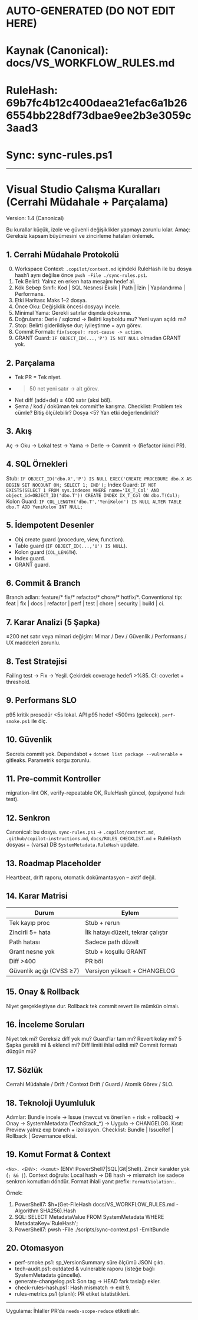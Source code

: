 # AUTO-GENERATED (DO NOT EDIT HERE)
# Kaynak (Canonical): docs/VS_WORKFLOW_RULES.md
# RuleHash: 69b7fc4b12c400daea21efac6a1b266554bb228df73dbae9ee2b3e3059c3aad3
# Sync: sync-rules.ps1

---
# Visual Studio Çalışma Kuralları (Cerrahi Müdahale + Parçalama)
Version: 1.4 (Canonical)

Bu kurallar küçük, izole ve güvenli değişiklikler yapmayı zorunlu kılar. Amaç: Gereksiz kapsam büyümesini ve zincirleme hataları önlemek.

## 1. Cerrahi Müdahale Protokolü
0. Workspace Context: `.copilot/context.md` içindeki RuleHash ile bu dosya hash’i aynı değilse önce `pwsh -File ./sync-rules.ps1`.
1. Tek Belirti: Yalnız en erken hata mesajını hedef al.
2. Kök Sebep Sınıfı: Kod | SQL Nesnesi Eksik | Path | İzin | Yapılandırma | Performans.
3. Etki Haritası: Maks 1–2 dosya.
4. Önce Oku: Değişiklik öncesi dosyayı incele.
5. Minimal Yama: Gerekli satırlar dışında dokunma.
6. Doğrulama: Derle / sqlcmd → Belirti kayboldu mu? Yeni uyarı açıldı mı?
7. Stop: Belirti giderildiyse dur; iyileştirme = ayrı görev.
8. Commit Formatı: `fix(scope): root-cause -> action`.
9. GRANT Guard: `IF OBJECT_ID(...,'P') IS NOT NULL` olmadan GRANT yok.

## 2. Parçalama
- Tek PR = Tek niyet.
- >50 net yeni satır → alt görev.
- Net diff (add+del) ≤ 400 satır (aksi böl).
- Şema / kod / doküman tek commit’te karışma.
Checklist: Problem tek cümle? Bitiş ölçülebilir? Dosya <5? Yan etki değerlendirildi?

## 3. Akış
Aç → Oku → Lokal test → Yama → Derle → Commit → (Refactor ikinci PR).

## 4. SQL Örnekleri
Stub: `IF OBJECT_ID('dbo.X','P') IS NULL EXEC('CREATE PROCEDURE dbo.X AS BEGIN SET NOCOUNT ON; SELECT 1; END');`
Index Guard: `IF NOT EXISTS(SELECT 1 FROM sys.indexes WHERE name='IX_T_Col' AND object_id=OBJECT_ID('dbo.T')) CREATE INDEX IX_T_Col ON dbo.T(Col);`
Kolon Guard: `IF COL_LENGTH('dbo.T','YeniKolon') IS NULL ALTER TABLE dbo.T ADD YeniKolon INT NULL;`

## 5. İdempotent Desenler
- Obj create guard (procedure, view, function).
- Tablo guard (`IF OBJECT_ID(...,'U') IS NULL`).
- Kolon guard (`COL_LENGTH`).
- Index guard.
- GRANT guard.

## 6. Commit & Branch
Branch adları: feature/* fix/* refactor/* chore/* hotfix/*.
Conventional tip: feat | fix | docs | refactor | perf | test | chore | security | build | ci.

## 7. Karar Analizi (5 Şapka)
≥200 net satır veya mimari değişim: Mimar / Dev / Güvenlik / Performans / UX maddeleri zorunlu.

## 8. Test Stratejisi
Failing test → Fix → Yeşil. Çekirdek coverage hedefi >%85. CI: coverlet + threshold.

## 9. Performans SLO
p95 kritik prosedür <5s lokal. API p95 hedef <500ms (gelecek). `perf-smoke.ps1` ile ölç.

## 10. Güvenlik
Secrets commit yok. Dependabot + `dotnet list package --vulnerable` + gitleaks. Parametrik sorgu zorunlu.

## 11. Pre-commit Kontroller
migration-lint OK, verify-repeatable OK, RuleHash güncel, (opsiyonel hızlı test).

## 12. Senkron
Canonical: bu dosya. `sync-rules.ps1` → `.copilot/context.md`, `.github/copilot-instructions.md`, `docs/RULES_CHECKLIST.md` + RuleHash dosyası + (varsa) DB `SystemMetadata.RuleHash` update.

## 13. Roadmap Placeholder
Heartbeat, drift raporu, otomatik dokümantasyon – aktif değil.

## 14. Karar Matrisi
| Durum | Eylem |
|------|-------|
| Tek kayıp proc | Stub + rerun |
| Zincirli 5+ hata | İlk hatayı düzelt, tekrar çalıştır |
| Path hatası | Sadece path düzelt |
| Grant nesne yok | Stub + koşullu GRANT |
| Diff >400 | PR böl |
| Güvenlik açığı (CVSS ≥7) | Versiyon yükselt + CHANGELOG |

## 15. Onay & Rollback
Niyet gerçekleştiyse dur. Rollback tek commit revert ile mümkün olmalı.

## 16. İnceleme Soruları
Niyet tek mi? Gereksiz diff yok mu? Guard’lar tam mı? Revert kolay mı? 5 Şapka gerekli mi & eklendi mi? Diff limiti ihlal edildi mi? Commit formatı düzgün mü?

## 17. Sözlük
Cerrahi Müdahale / Drift / Context Drift / Guard / Atomik Görev / SLO.

## 18. Teknoloji Uyumluluk
Adımlar: Bundle incele → Issue (mevcut vs önerilen + risk + rollback) → Onay → SystemMetadata (TechStack_*) → Uygula → CHANGELOG.
Kısıt: Preview yalnız exp branch + izolasyon. Checklist: Bundle | IssueRef | Rollback | Governance etkisi.

## 19. Komut Format & Context
`<No>. <ENV>: <komut>` (ENV: PowerShell7|SQL|Git|Shell). Zincir karakter yok (`; && |`).
Context doğrula: Local hash → DB hash → mismatch ise sadece senkron komutları döndür.
Format ihlali yanıt prefix: `FormatViolation:`.

Örnek:
1. PowerShell7: $h=(Get-FileHash docs/VS_WORKFLOW_RULES.md -Algorithm SHA256).Hash
2. SQL: SELECT MetadataValue FROM SystemMetadata WHERE MetadataKey='RuleHash';
3. PowerShell7: pwsh -File ./scripts/sync-context.ps1 -EmitBundle

## 20. Otomasyon
- perf-smoke.ps1: sp_VersionSummary süre ölçümü JSON çıktı.
- tech-audit.ps1: outdated & vulnerable raporu (isteğe bağlı SystemMetadata güncelle).
- generate-changelog.ps1: Son tag → HEAD fark taslağı ekler.
- check-rules-hash.ps1: Hash mismatch → exit 9.
- rules-metrics.ps1 (planlı): PR etiket istatistikleri.

---
Uygulama: İhlaller PR’da `needs-scope-reduce` etiketi alır.
